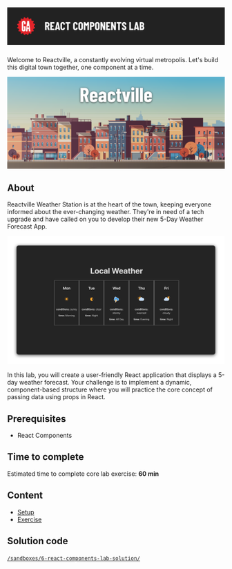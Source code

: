 # ![React Components Lab](./assets/hero.png)

Welcome to Reactville, a constantly evolving virtual metropolis. Let's build this digital town together, one component at a time.

![Reactville Skyline](./assets/Reactville.png)

## About

Reactville Weather Station is at the heart of the town, keeping everyone informed about the ever-changing weather. They're in need of a tech upgrade and have called on you to develop their new 5-Day Weather Forecast App.

![Solution UI](./assets/weather.png)

In this lab, you will create a user-friendly React application that displays a 5-day weather forecast. Your challenge is to implement a dynamic, component-based structure where you will practice the core concept of passing data using props in React.

## Prerequisites

- React Components

## Time to complete

Estimated time to complete core lab exercise: **60 min**

## Content

- [Setup](./setup/README.md)
- [Exercise](./exercise/README.md)

## Solution code

[`/sandboxes/6-react-components-lab-solution/`](../../sandboxes/6-react-components-lab-solution/README.md)
